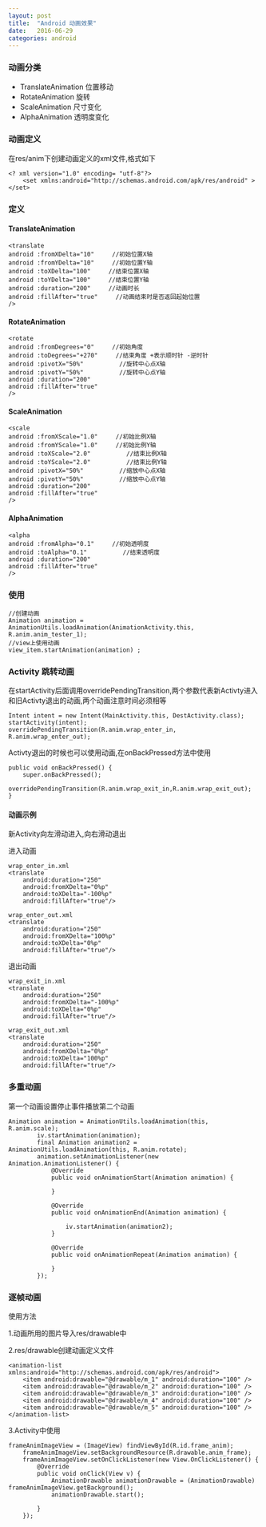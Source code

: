 ```yaml
---
layout: post
title:  "Android 动画效果"
date:   2016-06-29
categories: android
---
```


### 动画分类    
* TranslateAnimation 位置移动
* RotateAnimation 旋转
* ScaleAnimation 尺寸变化
* AlphaAnimation 透明度变化

### 动画定义    
在res/anim下创建动画定义的xml文件,格式如下    

    <? xml version="1.0" encoding= "utf-8"?>
        <set xmlns:android="http://schemas.android.com/apk/res/android" >
    </set>

### 定义

#### TranslateAnimation

    <translate
    android :fromXDelta="10"     //初始位置X轴
    android :fromYDelta="10"     //初始位置Y轴
    android :toXDelta="100"     //结束位置X轴
    android :toYDelta="100"     //结束位置Y轴
    android :duration="200"     //动画时长
    android :fillAfter="true"     //动画结束时是否返回起始位置
    />

#### RotateAnimation

    <rotate
    android :fromDegrees="0"     //初始角度
    android :toDegrees="+270"     //结束角度 +表示顺时针 -逆时针
    android :pivotX="50%"          //旋转中心点X轴
    android :pivotY="50%"          //旋转中心点Y轴
    android :duration="200"
    android :fillAfter="true"
    />

#### ScaleAnimation

    <scale
    android :fromXScale="1.0"     //初始比例X轴
    android :fromYScale="1.0"     //初始比例Y轴
    android :toXScale="2.0"          //结束比例X轴
    android :toYScale="2.0"          //结束比例Y轴
    android :pivotX="50%"          //缩放中心点X轴
    android :pivotY="50%"          //缩放中心点Y轴
    android :duration="200"
    android :fillAfter="true"
    />

#### AlphaAnimation

    <alpha
    android :fromAlpha="0.1"     //初始透明度
    android :toAlpha="0.1"          //结束透明度
    android :duration="200"        
    android :fillAfter="true"
    />

### 使用

    //创建动画
    Animation animation = AnimationUtils.loadAnimation(AnimationActivity.this, R.anim.anim_tester_1);
    //view上使用动画
    view_item.startAnimation(animation) ;

### Activity 跳转动画

在startActivity后面调用overridePendingTransition,两个参数代表新Activty进入和旧Activty退出的动画,两个动画注意时间必须相等

    Intent intent = new Intent(MainActivity.this, DestActivity.class);
    startActivity(intent);
    overridePendingTransition(R.anim.wrap_enter_in, R.anim.wrap_enter_out);

Activty退出的时候也可以使用动画,在onBackPressed方法中使用

    public void onBackPressed() {
        super.onBackPressed();
        overridePendingTransition(R.anim.wrap_exit_in,R.anim.wrap_exit_out);
    }

#### 动画示例

新Activity向左滑动进入,向右滑动退出

进入动画

    wrap_enter_in.xml
    <translate
        android:duration="250"
        android:fromXDelta="0%p"
        android:toXDelta="-100%p"
        android:fillAfter="true"/>

    wrap_enter_out.xml
    <translate
        android:duration="250"
        android:fromXDelta="100%p"
        android:toXDelta="0%p"
        android:fillAfter="true"/>

退出动画

    wrap_exit_in.xml
    <translate
        android:duration="250"
        android:fromXDelta="-100%p"
        android:toXDelta="0%p"
        android:fillAfter="true"/>

    wrap_exit_out.xml
    <translate
        android:duration="250"
        android:fromXDelta="0%p"
        android:toXDelta="100%p"
        android:fillAfter="true"/>

### 多重动画

第一个动画设置停止事件播放第二个动画

    Animation animation = AnimationUtils.loadAnimation(this, R.anim.scale);
            iv.startAnimation(animation);
            final Animation animation2 = AnimationUtils.loadAnimation(this, R.anim.rotate);
            animation.setAnimationListener(new Animation.AnimationListener() {
                @Override
                public void onAnimationStart(Animation animation) {

                }

                @Override
                public void onAnimationEnd(Animation animation) {

                    iv.startAnimation(animation2);
                }

                @Override
                public void onAnimationRepeat(Animation animation) {

                }
            });

### 逐帧动画

使用方法

1.动画所用的图片导入res/drawable中

2.res/drawable创建动画定义文件    

    <animation-list xmlns:android="http://schemas.android.com/apk/res/android">
        <item android:drawable="@drawable/m_1" android:duration="100" />
        <item android:drawable="@drawable/m_2" android:duration="100" />
        <item android:drawable="@drawable/m_3" android:duration="100" />
        <item android:drawable="@drawable/m_4" android:duration="100" />
        <item android:drawable="@drawable/m_5" android:duration="100" />
    </animation-list>

3.Activity中使用

    frameAnimImageView = (ImageView) findViewById(R.id.frame_anim);
        frameAnimImageView.setBackgroundResource(R.drawable.anim_frame);
        frameAnimImageView.setOnClickListener(new View.OnClickListener() {
            @Override
            public void onClick(View v) {
                AnimationDrawable animationDrawable = (AnimationDrawable) frameAnimImageView.getBackground();
                animationDrawable.start();

            }
        });
